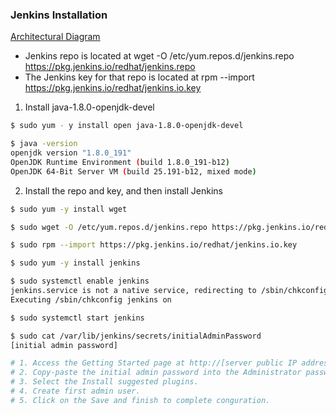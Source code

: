 ### Jenkins Installation

[Architectural Diagram](/certified-jenkins-engineer-2018/images/lab_diagram_Jenkins_Install.png)

* Jenkins repo is located at wget -O /etc/yum.repos.d/jenkins.repo https://pkg.jenkins.io/redhat/jenkins.repo 
* The Jenkins key for that repo is located at rpm --import https://pkg.jenkins.io/redhat/jenkins.io.key

1. Install java-1.8.0-openjdk-devel
```bash
$ sudo yum - y install open java-1.8.0-openjdk-devel 
```
```bash
$ java -version
openjdk version "1.8.0_191"
OpenJDK Runtime Environment (build 1.8.0_191-b12)
OpenJDK 64-Bit Server VM (build 25.191-b12, mixed mode)
```

2. Install the repo and key, and then install Jenkins
```bash
$ sudo yum -y install wget
```
```bash
$ sudo wget -O /etc/yum.repos.d/jenkins.repo https://pkg.jenkins.io/redhat/jenkins.repo
```
```bash
$ sudo rpm --import https://pkg.jenkins.io/redhat/jenkins.io.key
```
```bash
$ sudo yum -y install jenkins
```
```bash
$ sudo systemctl enable jenkins
jenkins.service is not a native service, redirecting to /sbin/chkconfig.
Executing /sbin/chkconfig jenkins on
```
```bash
$ sudo systemctl start jenkins
```
```bash
$ sudo cat /var/lib/jenkins/secrets/initialAdminPassword
[initial admin password]
```
```bash
# 1. Access the Getting Started page at http://[server public IP address]:8080
# 2. Copy-paste the initial admin password into the Administrator password textfield and submit.
# 3. Select the Install suggested plugins.
# 4. Create first admin user.
# 5. Click on the Save and finish to complete conguration.
```
